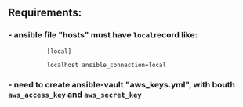 
## Requirements: 

### - ansible file "hosts" must have `local`record like:
 
```
           [local]
           
           localhost ansible_connection=local
 ```
### - need to create ansible-vault "aws_keys.yml", with bouth `aws_access_key` and `aws_secret_key` 
 
